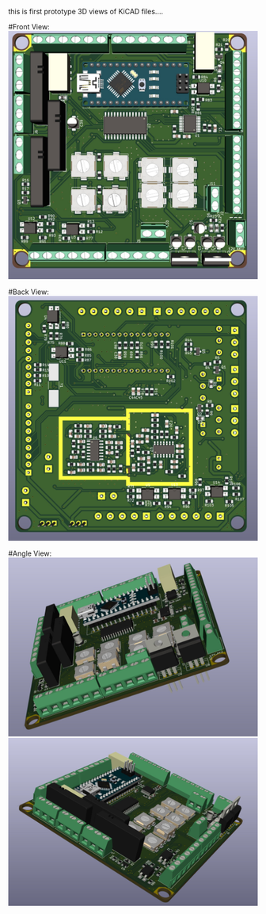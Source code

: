 this is first prototype 3D views of KiCAD files....


#Front View:
<IMG SRC=https://github.com/barisdinc/hymRC/blob/main/docs/first_prototype/hymRC_front.jpeg>

#Back View:
<IMG SRC=https://github.com/barisdinc/hymRC/blob/main/docs/first_prototype/hymRC_back.jpeg>

#Angle View:
<IMG SRC=https://github.com/barisdinc/hymRC/blob/main/docs/first_prototype/hymRC_angle1.jpeg>
<IMG SRC=https://github.com/barisdinc/hymRC/blob/main/docs/first_prototype/hymRC_angle2.jpeg>
